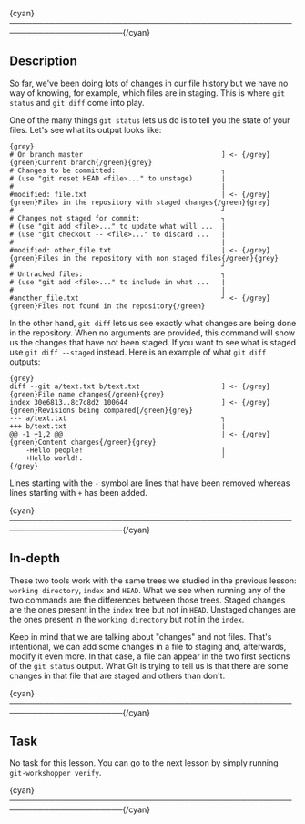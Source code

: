 {cyan}──────────────────────────────────────────────────────────────────────{/cyan}

## Description

So far, we've been doing lots of changes in our file history but we have no way of knowing, for example, which files are in staging. This is where `git status` and `git diff` come into play.

One of the many things `git status` lets us do is to tell you the state of your files. Let's see what its output looks like:

    {grey}
    # On branch master                                  ] <- {/grey}{green}Current branch{/green}{grey}
    # Changes to be committed:                          ┐
    # (use "git reset HEAD <file>..." to unstage)       |
    #                                                   |
    #modified: file.txt                                 | <- {/grey}{green}Files in the repository with staged changes{/green}{grey}
    #                                                   ┘
    # Changes not staged for commit:                    ┐
    # (use "git add <file>..." to update what will ...  |
    # (use "git checkout -- <file>..." to discard ...   |
    #                                                   |
    #modified: other_file.txt                           | <- {/grey}{green}Files in the repository with non staged files{/green}{grey}
    #                                                   ┘
    # Untracked files:                                  ┐
    # (use "git add <file>..." to include in what ...   |
    #                                                   |
    #another_file.txt                                   ┘ <- {/grey}{green}Files not found in the repository{/green}

In the other hand, `git diff` lets us see exactly what changes are being done in the repository. When no arguments are provided, this command will show us the changes that have not been staged. If you want to see what is staged use `git diff --staged` instead. Here is an example of what `git diff` outputs:

    {grey}
    diff --git a/text.txt b/text.txt                    ] <- {/grey}{green}File name changes{/green}{grey}
    index 30e6813..8c7c8d2 100644                       ] <- {/grey}{green}Revisions being compared{/green}{grey}
    --- a/text.txt                                      ┐
    +++ b/text.txt                                      |
    @@ -1 +1,2 @@                                       | <- {/grey}{green}Content changes{/green}{grey}
        -Hello people!                                  |
        +Hello world!.                                  ┘
    {/grey}

Lines starting with the `-` symbol are lines that have been removed whereas lines starting with `+` has been added.

{cyan}──────────────────────────────────────────────────────────────────────{/cyan}

## In-depth

These two tools work with the same trees we studied in the previous lesson: `working directory`, `index` and `HEAD`. What we see when running any of the two commands are the differences between those trees. Staged changes are the ones present in the `index` tree but not in `HEAD`. Unstaged changes are the ones present in the `working directory` but not in the `index`.

Keep in mind that we are talking about "changes" and not files. That's intentional, we can add some changes in a file to staging and, afterwards, modify it even more. In that case, a file can appear in the two first sections of the `git status` output. What Git is trying to tell us is that there are some changes in that file that are staged and others than don't.

{cyan}──────────────────────────────────────────────────────────────────────{/cyan}

## Task

No task for this lesson. You can go to the next lesson by simply running `git-workshopper verify`.

{cyan}──────────────────────────────────────────────────────────────────────{/cyan}
